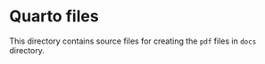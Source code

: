 # Quarto files

This directory contains source files for creating the `pdf` files in `docs`
directory.
